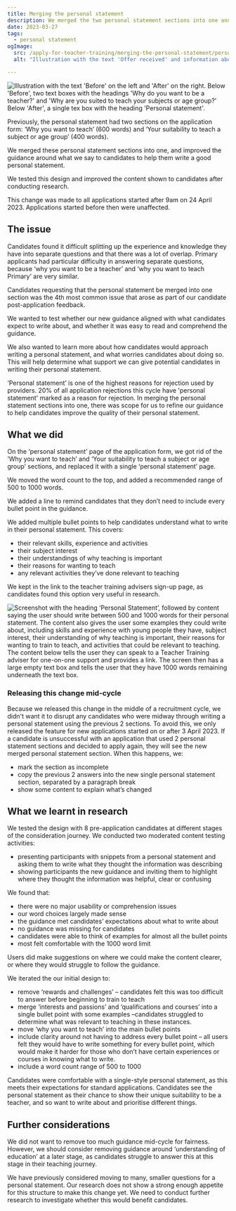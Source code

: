 ```yaml
---
title: Merging the personal statement 
description: We merged the two personal statement sections into one and improved the guidance around what we say to candidates to help them write a good personal statement
date: 2023-03-27
tags:
  - personal statement
ogImage:
  src: /apply-for-teacher-training/merging-the-personal-statement/personal-statement-cover-image.png
  alt: "Illustration with the text 'Offer received' and information about doing an 8 week subject knowledge enhancement course in physics"

---
```

![Illustration with the text 'Before' on the left and 'After' on the right. Below 'Before', two text boxes with the headings 'Why do you want to be a teacher?' and 'Why are you suited to teach your subjects or age group?' Below 'After', a single tex box with the heading 'Personal statement'.](personal-statement-cover-image.png)

Previously, the personal statement had two sections on the application form: ‘Why you want to teach’ (600 words) and ‘Your suitability to teach a subject or age group’ (400 words). 

We merged these personal statement sections into one, and improved the guidance around what we say to candidates to help them write a good personal statement. 

We tested this design and improved the content shown to candidates after conducting research. 

This change was made to all applications started after 9am on 24 April 2023. Applications started before then were unaffected.

## The issue

Candidates found it difficult splitting up the experience and knowledge they have into separate questions and that there was a lot of overlap. Primary applicants had particular difficulty in answering separate questions, because ‘why you want to be a teacher’ and ‘why you want to teach Primary’ are very similar. 

Candidates requesting that the personal statement be merged into one section was the 4th most common issue that arose as part of our candidate post-application feedback. 

We wanted to test whether our new guidance aligned with what candidates expect to write about, and whether it was easy to read and comprehend the guidance. 

We also wanted to learn more about how candidates would approach writing a personal statement, and what worries candidates about doing so. This will help determine what support we can give potential candidates in writing their personal statement. 


‘Personal statement’ is one of the highest reasons for rejection used by providers. 20% of all application rejections this cycle have 'personal statement' marked as a reason for rejection. In merging the personal statement sections into one, there was scope for us to refine our guidance to help candidates improve the quality of their personal statement. 


## What we did

On the ‘personal statement’ page of the application form, we got rid of the ‘Why you want to teach’ and ‘Your suitability to teach a subject or age group’ sections, and replaced it with a single ‘personal statement’ page. 

We moved the word count to the top, and added a recommended range of 500 to 1000 words. 

We added a line to remind candidates that they don’t need to include every bullet point in the guidance. 

We added multiple bullet points to help candidates understand what to write in their personal statement. This covers:

* their relevant skills, experience and activities 
* their subject interest 
* their understandings of why teaching is important 
* their reasons for wanting to teach 
* any relevant activities they’ve done relevant to teaching 

We kept in the link to the teacher training advisers sign-up page, as candidates found this option very useful in research. 

![Screenshot with the heading ‘Personal Statement’, followed by content saying the user should write between 500 and 1000 words for their personal statement. The content also gives the user some examples they could write about, including skills and experience with young people they have, subject interest, their understanding of why teaching is important, their reasons for wanting to train to teach, and activities that could be relevant to teaching. The content below tells the user they can speak to a Teacher Training adviser for one-on-one support and provides a link. The screen then has a large empty text box and tells the user that they have 1000 words remaining underneath the text box.](merged-personal-statement.png)


### Releasing this change mid-cycle

Because we released this change in the middle of a recruitment cycle, we didn't want it to disrupt any candidates who were midway through writing a personal statement using the previous 2 sections.
To avoid this, we only released the feature for new applications started on or after 3 April 2023.
If a candidate is unsuccessful with an application that used 2 personal statement sections and decided to apply again, they will see the new merged personal statement section. When this happens, we:

* mark the section as incomplete
* copy the previous 2 answers into the new single personal statement section, separated by a paragraph break
* show some content to explain what’s changed


## What we learnt in research

We tested the design with 8 pre-application candidates at different stages of the consideration journey. We conducted two moderated content testing activities:

* presenting participants with snippets from a personal statement and asking them to write what they thought the information was describing 
* showing participants the new guidance and inviting them to highlight where they thought the information was helpful, clear or confusing

We found that:

* there were no major usability or comprehension issues
* our word choices largely made sense
* the guidance met candidates’ expectations about what to write about
* no guidance was missing for candidates 
* candidates were able to think of examples for almost all the bullet points
* most felt comfortable with the 1000 word limit

Users did make suggestions on where we could make the content clearer, or where they would struggle to follow the guidance.

We iterated the our initial design to:

* remove ‘rewards and challenges’ – candidates felt this was too difficult to answer before beginning to train to teach
* merge ‘interests and passions’ and ‘qualifications and courses’ into a single bullet point with some examples –candidates struggled to determine what was relevant to teaching in these instances.
* move ‘why you want to teach’ into the main bullet points 
* include clarity around not having to address every bullet point – all users felt they would have to write something for every bullet point, which would make it harder for those who don’t have certain experiences or courses in knowing what to write. 
* include a word count range of 500 to 1000


Candidates were comfortable with a single-style personal statement, as this meets their expectations for standard applications. Candidates see the personal statement as their chance to show their unique suitability to be a teacher, and so want to write about and prioritise different things. 


## Further considerations

We did not want to remove too much guidance mid-cycle for fairness. However, we should consider removing guidance around ‘understanding of education’ at a later stage, as candidates struggle to answer this at this stage in their teaching journey. 

We have previously considered moving to many, smaller questions for a personal statement. Our research does not show a strong enough appetite for this structure to make this change yet. We need to conduct further research to investigate whether this would benefit candidates. 
